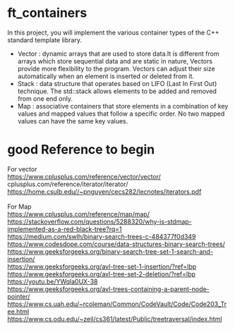 # ft_containers

In this project, you will implement the various container types of the C++ standard
template library.<br>
- Vector :  dynamic arrays that are used to store data.It is different from arrays which store sequential data and are static in nature, Vectors provide more flexibility to the program. Vectors can adjust their size automatically when an element is inserted or deleted from it.<br>
- Stack : data structure that operates based on LIFO (Last In First Out) technique. The std::stack allows elements to be added and removed from one end only.<br>
- Map : associative containers that store elements in a combination of key values and mapped values that follow a specific order. No two mapped values can have the same key values.<br>

# good Reference to begin<br>

For vector<br>
https://www.cplusplus.com/reference/vector/vector/<br>
cplusplus.com/reference/iterator/iterator/<br>
https://home.csulb.edu//~pnguyen/cecs282/lecnotes/iterators.pdf<br>
<br>
For Map<br>
https://www.cplusplus.com/reference/map/map/ <br>
https://stackoverflow.com/questions/5288320/why-is-stdmap-implemented-as-a-red-black-tree?rq=1<br>
https://medium.com/swlh/binary-search-trees-c-484377f0d349<br>
https://www.codesdope.com/course/data-structures-binary-search-trees/<br>
https://www.geeksforgeeks.org/binary-search-tree-set-1-search-and-insertion/<br>
https://www.geeksforgeeks.org/avl-tree-set-1-insertion/?ref=lbp<br>
https://www.geeksforgeeks.org/avl-tree-set-2-deletion/?ref=lbp<br>
https://youtu.be/YWqla0UX-38<br>
https://www.geeksforgeeks.org/avl-trees-containing-a-parent-node-pointer/<br>
https://www.cs.uah.edu/~rcoleman/Common/CodeVault/Code/Code203_Tree.html<br>
https://www.cs.odu.edu/~zeil/cs361/latest/Public/treetraversal/index.html<br>
